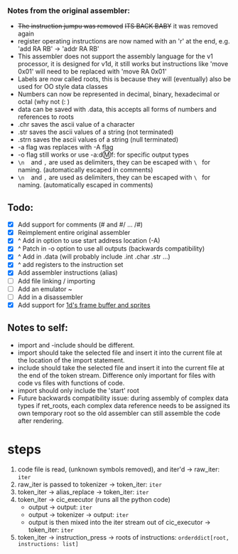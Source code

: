 
### Notes from the original assembler:
- ~~The instruction jumpu was removed~~ ~~ITS BACK BABY~~ it was removed again
- register operating instructions are now named with an 'r' at the end, e.g. 'add RA RB' -> 'addr RA RB'
- This assembler does not support the assembly language for the v1 processor, it is designed for v1d, it still works but instructions like 'move 0x01' will need to be replaced with 'move RA 0x01'
- Labels are now called roots, this is because they will (eventually) also be used for OO style data classes
- Numbers can now be represented in decimal, binary, hexadecimal or octal (why not (: )
- data can be saved with .data, this accepts all forms of numbers and references to roots
- .chr saves the ascii value of a character
- .str saves the ascii values of a string (not terminated)
- .strn saves the ascii values of a string (null terminated)
- -a flag was replaces with -A flag
- -o flag still works or use -a:d:m:f: for specific output types
- `\n` ` ` and `,` are used as delimiters, they can be escaped with `\ ` for naming. (automatically escaped in comments)
- `\n` ` ` and `,` are used as delimiters, they can be escaped with `\ ` for naming. (automatically escaped in comments)

## Todo:
- [x] Add support for comments (# and #/ ... /#)
- [x] Reimplement entire original assembler
- [x] ^ Add in option to use start address location (-A)
- [x] ^ Patch in -o option to use all outputs (backwards compatibility)
- [x] ^ Add in .data (will probably include .int .char .str ...)
- [x] ^ add registers to the instruction set
- [x] Add assembler instructions (alias)
- [ ] Add file linking / importing
- [ ] Add an emulator ~
- [ ] Add in a disassembler
- [x] Add support for [1d's frame buffer and sprites](http://simplecpudesign.com/simple_cpu_v1d_pong/index.html)

## Notes to self:
- import and -include should be different.
- import should take the selected file and insert it into the current file at
the location of the import statement.
- include should take the selected file and insert it into the current file at
the end of the token stream.
Difference only important for files with code vs files with functions of code.
- import should only include the 'start' root
- Future backwards compatibility issue: during assembly of complex data types
 if ret_roots, each complex data reference needs to be assigned its own temporary root
 so the old assembler can still assemble the code after rendering.



# steps
1. code file is read, (unknown symbols removed), and iter'd -> raw_iter: `iter`
2. raw_iter is passed to tokenizer -> token_iter: `iter`
3. token_iter -> alias_replace -> token_iter: `iter`
4. token_iter -> cic_executor (runs all the python code)
    - output -> output: `iter`
    - output -> tokenizer -> output: `iter`
    - output is then mixed into the iter stream out of cic_executor -> token_iter: `iter`
5. token_iter -> instruction_press -> roots of instructions: `orderddict[root, instructions: list]`










